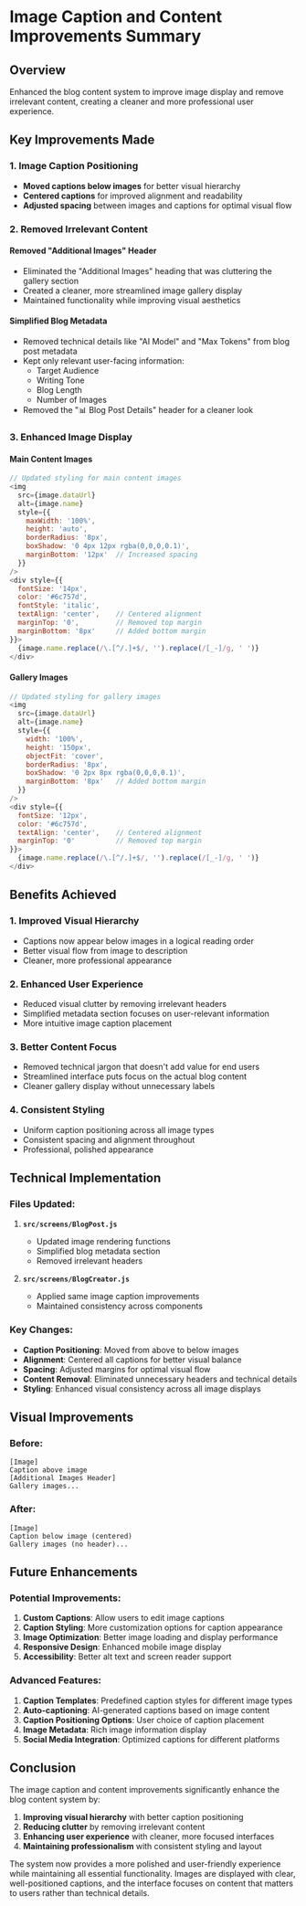 # Image Caption and Content Improvements Summary

## Overview
Enhanced the blog content system to improve image display and remove irrelevant content, creating a cleaner and more professional user experience.

## Key Improvements Made

### 1. **Image Caption Positioning**
- **Moved captions below images** for better visual hierarchy
- **Centered captions** for improved alignment and readability
- **Adjusted spacing** between images and captions for optimal visual flow

### 2. **Removed Irrelevant Content**

#### Removed "Additional Images" Header
- Eliminated the "Additional Images" heading that was cluttering the gallery section
- Created a cleaner, more streamlined image gallery display
- Maintained functionality while improving visual aesthetics

#### Simplified Blog Metadata
- Removed technical details like "AI Model" and "Max Tokens" from blog post metadata
- Kept only relevant user-facing information:
  - Target Audience
  - Writing Tone
  - Blog Length
  - Number of Images
- Removed the "📊 Blog Post Details" header for a cleaner look

### 3. **Enhanced Image Display**

#### Main Content Images
```javascript
// Updated styling for main content images
<img
  src={image.dataUrl}
  alt={image.name}
  style={{
    maxWidth: '100%',
    height: 'auto',
    borderRadius: '8px',
    boxShadow: '0 4px 12px rgba(0,0,0,0.1)',
    marginBottom: '12px'  // Increased spacing
  }}
/>
<div style={{
  fontSize: '14px',
  color: '#6c757d',
  fontStyle: 'italic',
  textAlign: 'center',    // Centered alignment
  marginTop: '0',         // Removed top margin
  marginBottom: '8px'     // Added bottom margin
}}>
  {image.name.replace(/\.[^/.]+$/, '').replace(/[_-]/g, ' ')}
</div>
```

#### Gallery Images
```javascript
// Updated styling for gallery images
<img
  src={image.dataUrl}
  alt={image.name}
  style={{
    width: '100%',
    height: '150px',
    objectFit: 'cover',
    borderRadius: '8px',
    boxShadow: '0 2px 8px rgba(0,0,0,0.1)',
    marginBottom: '8px'   // Added bottom margin
  }}
/>
<div style={{
  fontSize: '12px',
  color: '#6c757d',
  textAlign: 'center',    // Centered alignment
  marginTop: '0'          // Removed top margin
}}>
  {image.name.replace(/\.[^/.]+$/, '').replace(/[_-]/g, ' ')}
</div>
```

## Benefits Achieved

### 1. **Improved Visual Hierarchy**
- Captions now appear below images in a logical reading order
- Better visual flow from image to description
- Cleaner, more professional appearance

### 2. **Enhanced User Experience**
- Reduced visual clutter by removing irrelevant headers
- Simplified metadata section focuses on user-relevant information
- More intuitive image caption placement

### 3. **Better Content Focus**
- Removed technical jargon that doesn't add value for end users
- Streamlined interface puts focus on the actual blog content
- Cleaner gallery display without unnecessary labels

### 4. **Consistent Styling**
- Uniform caption positioning across all image types
- Consistent spacing and alignment throughout
- Professional, polished appearance

## Technical Implementation

### Files Updated:
1. **`src/screens/BlogPost.js`**
   - Updated image rendering functions
   - Simplified blog metadata section
   - Removed irrelevant headers

2. **`src/screens/BlogCreator.js`**
   - Applied same image caption improvements
   - Maintained consistency across components

### Key Changes:
- **Caption Positioning**: Moved from above to below images
- **Alignment**: Centered all captions for better visual balance
- **Spacing**: Adjusted margins for optimal visual flow
- **Content Removal**: Eliminated unnecessary headers and technical details
- **Styling**: Enhanced visual consistency across all image displays

## Visual Improvements

### Before:
```
[Image]
Caption above image
[Additional Images Header]
Gallery images...
```

### After:
```
[Image]
Caption below image (centered)
Gallery images (no header)...
```

## Future Enhancements

### Potential Improvements:
1. **Custom Captions**: Allow users to edit image captions
2. **Caption Styling**: More customization options for caption appearance
3. **Image Optimization**: Better image loading and display performance
4. **Responsive Design**: Enhanced mobile image display
5. **Accessibility**: Better alt text and screen reader support

### Advanced Features:
1. **Caption Templates**: Predefined caption styles for different image types
2. **Auto-captioning**: AI-generated captions based on image content
3. **Caption Positioning Options**: User choice of caption placement
4. **Image Metadata**: Rich image information display
5. **Social Media Integration**: Optimized captions for different platforms

## Conclusion

The image caption and content improvements significantly enhance the blog content system by:

1. **Improving visual hierarchy** with better caption positioning
2. **Reducing clutter** by removing irrelevant content
3. **Enhancing user experience** with cleaner, more focused interfaces
4. **Maintaining professionalism** with consistent styling and layout

The system now provides a more polished and user-friendly experience while maintaining all essential functionality. Images are displayed with clear, well-positioned captions, and the interface focuses on content that matters to users rather than technical details. 